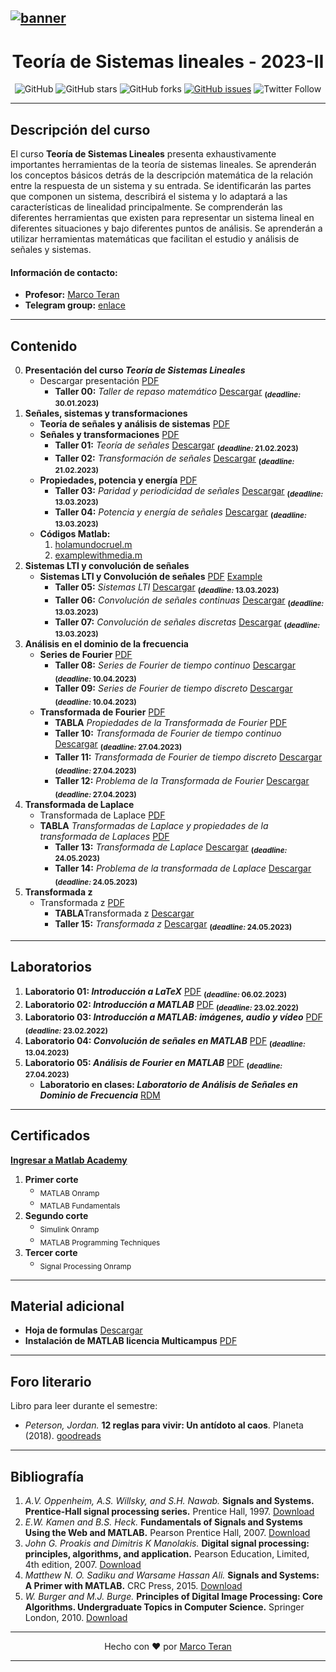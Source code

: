 [![banner](/_assets/pics/bannerLST.png)](https://github.com/marcoteran/lst)
---
<div align="center">

# Teoría de Sistemas lineales - 2023-II
![GitHub](https://img.shields.io/github/license/marcoteran/lst)
![GitHub stars](https://img.shields.io/github/stars/marcoteran/lst)
![GitHub forks](https://img.shields.io/github/forks/marcoteran/lst)
[![GitHub issues](https://img.shields.io/github/issues/marcoteran/lst?color=%23fa251e&logo=GitHub)](https://github.com/marcoteran/lst/issues)
![Twitter Follow](https://img.shields.io/twitter/follow/marcotulioteran?style=social)
</div>


---
## Descripción del curso
El curso **Teoría de Sistemas Lineales** presenta exhaustivamente importantes herramientas de la teoría de sistemas lineales.
Se aprenderán los conceptos básicos detrás de la descripción matemática de la relación entre la respuesta de un sistema y su entrada.
Se identificarán las partes que componen un sistema, describirá el sistema y lo adaptará a las características de linealidad principalmente.
Se comprenderán las diferentes herramientas que existen para representar un sistema lineal en diferentes situaciones y bajo diferentes puntos de análisis.
Se aprenderán a utilizar herramientas matemáticas que facilitan el estudio y análisis de señales y sistemas.

#### Información de contacto:
* **Profesor:** [Marco Teran](https://marcoteran.github.io/)
* **Telegram group:** [enlace](https://t.me/+mf-CjSDfW5BkYmQx)
---

## Contenido
0. **Presentación del curso *Teoría de Sistemas Lineales***
	* Descargar presentación [PDF](https://github.com/marcoteran/lst/raw/master/lectures/00_linearsystemtheory_syllabus.pdf)
		- **Taller 00:** *Taller de repaso matemático* [Descargar](https://github.com/marcoteran/lst/raw/master/homeworks/lst_ttq_mathematicalreview.pdf) <sub>**(*deadline:* 30.01.2023)**</sub>
1. **Señales, sistemas y transformaciones**
	* **Teoría de señales y análisis de sistemas** [PDF](https://github.com/marcoteran/lst/raw/master/lectures/01_linearsystemtheory_signaltheoryandsystems.pdf)
	* **Señales y transformaciones** [PDF](https://github.com/marcoteran/lst/raw/master/lectures/02_linearsystemtheory_signalsandtransformations.pdf)
		- **Taller 01:** *Teoría de señales* [Descargar](https://github.com/marcoteran/lst/raw/master/homeworks/lst_ttq_signaltheory.pdf)
		<sub>**(*deadline:* 21.02.2023)**</sub>
		- **Taller 02:** *Transformación de señales* [Descargar](https://github.com/marcoteran/lst/raw/master/homeworks/lst_ttq_signaltransformation.pdf)
		<sub>**(*deadline:* 21.02.2023)**</sub>
	* **Propiedades, potencia y energía**  [PDF](https://github.com/marcoteran/lst/raw/master/lectures/03_linearsystemtheory_propiertiespowerenergy.pdf)
		- **Taller 03:** *Paridad y periodicidad de señales* [Descargar](https://github.com/marcoteran/lst/raw/master/homeworks/lst_ttq_symmetryandperiodicity.pdf) <sub>**(*deadline:* 13.03.2023)**</sub>
		- **Taller 04:** *Potencia y energía de señales* [Descargar](https://github.com/marcoteran/lst/raw/master/homeworks/lst_ttq_energyandpower.pdf) <sub>**(*deadline:* 13.03.2023)**</sub>
	* **Códigos Matlab:** 
		1. [holamundocruel.m](https://github.com/marcoteran/lst/raw/master/files/codes/holamundocruel.m)
		2. [examplewithmedia.m](https://github.com/marcoteran/lst/raw/master/files/codes/examplewithmedia.m])
2. **Sistemas LTI y convolución de señales**
	* **Sistemas LTI y Convolución de señales** [PDF](https://github.com/marcoteran/lst/raw/master/lectures/04_linearsystemtheory_ltisystemsandconvolution.pdf) [Example](https://github.com/marcoteran/lst/raw/master/files/slides/04b_convolutionoftwofunctions.pdf)
		- **Taller 05:** *Sistemas LTI* [Descargar](https://github.com/marcoteran/lst/raw/master/homeworks/lst_ttq_ltisystems.pdf) <sub>**(*deadline:* 13.03.2023)**</sub>
		- **Taller 06:** *Convolución de señales continuas* [Descargar](https://github.com/marcoteran/lst/raw/master/homeworks/LST_TTQ_continuousconvolution.pdf) <sub>**(*deadline:* 13.03.2023)**</sub>
		- **Taller 07:** *Convolución de señales discretas* [Descargar](https://github.com/marcoteran/lst/raw/master/homeworks/LST_TTQ_discreteconvolution.pdf) <sub>**(*deadline:* 13.03.2023)**</sub>
3. **Análisis en el dominio de la frecuencia**
	* **Series de Fourier** [PDF](https://github.com/marcoteran/lst/raw/master/lectures/05_linearsystemtheory_fourierseries.pdf)
		- **Taller 08:** *Series de Fourier de tiempo continuo* [Descargar](https://github.com/marcoteran/lst/raw/master/homeworks/lst_ttq_continuousfourierseries.pdf) <sub>**(*deadline:* 10.04.2023)**</sub>
		- **Taller 09:** *Series de Fourier de tiempo discreto* [Descargar](https://github.com/marcoteran/lst/raw/master/homeworks/lst_ttq_discretefourierseries.pdf) <sub>**(*deadline:* 10.04.2023)**</sub>
	* **Transformada de Fourier** [PDF](https://github.com/marcoteran/lst/raw/master/lectures/06_linearsystemtheory_fouriertransform.pdf)
		* **TABLA** *Propiedades de la Transformada de Fourier* [PDF](https://github.com/marcoteran/lst/raw/master/mathsheets/refcard_fourierpropierties.pdf)
		- **Taller 10:** *Transformada de Fourier de tiempo continuo* [Descargar](https://github.com/marcoteran/lst/raw/master/homeworks/LST_TTQ_continuousfouriertransform.pdf) <sub>**(*deadline:* 27.04.2023)**</sub>
		- **Taller 11:** *Transformada de Fourier de tiempo discreto* [Descargar](https://github.com/marcoteran/lst/raw/master/homeworks/LST_TTQ_discretefouriertransform.pdf) <sub>**(*deadline:* 27.04.2023)**</sub>
		- **Taller 12:** *Problema de la Transformada de Fourier* [Descargar](https://github.com/marcoteran/lst/raw/master/homeworks/LST_TTQ_fourierproblem.pdf) <sub>**(*deadline:* 27.04.2023)**</sub>
5. **Transformada de Laplace**
	* Transformada de Laplace [PDF](https://github.com/marcoteran/lst/raw/master/lectures/07_linearsystemtheory_laplacetransform.pdf)
	* **TABLA** *Transformadas de Laplace y propiedades de la transformada de Laplaces* [PDF](https://github.com/marcoteran/linearsystemstheory/raw/master/mathsheets/refcard_laplace.pdf)
		- **Taller 13:** *Transformada de Laplace* [Descargar](https://github.com/marcoteran/linearsystemstheory/raw/master/homeworks/lst_ttq_laplacetransform.pdf) <sub>**(*deadline:* 24.05.2023)**</sub>
		- **Taller 14:** *Problema de la transformada de Laplace* [Descargar](https://github.com/marcoteran/linearsystemstheory/raw/master/homeworks/lst_ttq_laplacetransformproblem.pdf) <sub>**(*deadline:* 24.05.2023)**</sub>
6. **Transformada z**
	* Transformada z [PDF](https://github.com/marcoteran/lst/raw/master/lectures/09_ztransform.pdf)
		* **TABLA**Transformada z [Descargar](https://github.com/marcoteran/lst/raw/master/mathsheets/refcard_ztransform.pdf)
		- **Taller 15:** *Transformada z* [Descargar](https://github.com/marcoteran/lst/raw/master/homeworks/lst_ttq_ztransform.pdf) <sub>**(*deadline:* 24.05.2023)**</sub>
	
---		
## Laboratorios
1. **Laboratorio 01: *Introducción a LaTeX*** [PDF](https://github.com/marcoteran/lst/raw/master/laboratory/lst_lab_introtolatex.pdf)
	<sub>**(*deadline:* 06.02.2023)**</sub>
2. **Laboratorio 02: *Introducción a MATLAB*** [PDF](https://github.com/marcoteran/lst/raw/master/laboratory/lst_lab_introtomatlab.pdf)
	<sub>**(*deadline:* 23.02.2022)**</sub>
3. **Laboratorio 03: *Introducción a MATLAB: imágenes, audio y vídeo*** [PDF](https://github.com/marcoteran/lst/raw/master/laboratory/lst_lab_introtomatlabimageaudiovideo.pdf)
	<sub>**(*deadline:* 23.02.2022)**</sub>
4. **Laboratorio 04: *Convolución de señales en MATLAB*** [PDF](https://github.com/marcoteran/lst/raw/master/laboratory/LST_LAB04_SignalConvolution.pdf) <sub>**(*deadline:* 13.04.2023)**</sub>
5. **Laboratorio 05: *Análisis de Fourier en MATLAB*** [PDF](https://github.com/marcoteran/lst/raw/master/laboratory/lst_lab_fourieranalysis.pdf) <sub>**(*deadline:* 27.04.2023)**</sub>
	- **Laboratorio en clases: *Laboratorio de Análisis de Señales en Dominio de Frecuencia*** [RDM](laboratory/lst_lab_signalgenerator.md)
---
## Certificados
[**Ingresar a Matlab Academy**](https://matlabacademy.mathworks.com/es/)
1. **Primer corte**
	* <sub>MATLAB Onramp</sub>
	* <sub>MATLAB Fundamentals</sub>
2. **Segundo corte**
	* <sub>Simulink Onramp</sub>
	* <sub>MATLAB Programming Techniques</sub>
3. **Tercer corte**
	* <sub>Signal Processing Onramp</sub>
---
## Material adicional
* **Hoja de formulas** [Descargar](https://github.com/marcoteran/lst/raw/master/mathsheets/mathsheetbasic.pdf)
* **Instalación de MATLAB licencia Multicampus** [PDF](https://github.com/marcoteran/lst/raw/master/files/_others/matlabwidecampus_installation.pdf)
---
## Foro literario

Libro para leer durante el semestre:
- *Peterson, Jordan.* **12 reglas para vivir: Un antídoto al caos**. Planeta (2018). [goodreads](https://www.goodreads.com/tr/book/show/42263558-12-reglas-para-vivir)

---
## Bibliografía
1. *A.V. Oppenheim, A.S. Willsky, and S.H. Nawab.* **Signals and Systems. Prentice-Hall signal processing series.** Prentice Hall, 1997. [Download](https://github.com/marcoteran)
2. *E.W. Kamen and B.S. Heck.* **Fundamentals of Signals and Systems Using the Web and MATLAB.** Pearson Prentice Hall, 2007. [Download](https://github.com/marcoteran)
3. *John G. Proakis and Dimitris K Manolakis.* **Digital signal processing: principles, algorithms, and application.** Pearson Education, Limited, 4th edition, 2007. [Download](https://github.com/marcoteran)
4. *Matthew N. O. Sadiku and Warsame Hassan Ali.* **Signals and Systems: A Primer with MATLAB.** CRC Press, 2015. [Download](https://github.com/marcoteran)
5. *W. Burger and M.J. Burge.* **Principles of Digital Image Processing: Core Algorithms. Undergraduate Topics in Computer Science.** Springer London, 2010. [Download](https://github.com/marcoteran)

---

<div align="center">

Hecho con ❤️ por [Marco Teran](https://github.com/marcoteran)

</div>

---